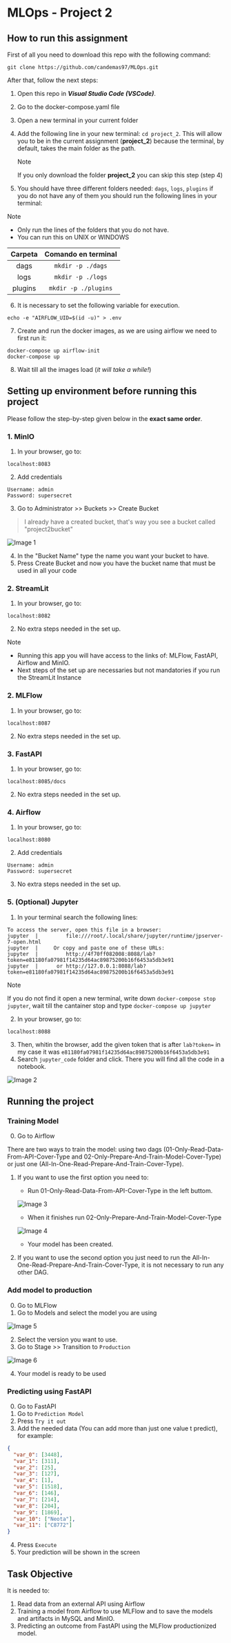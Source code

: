 # MLOps - Project 2

## How to run this assignment

First of all you need to download this repo with the following command:

`git clone https://github.com/candemas97/MLOps.git`

After that, follow the next steps:

1. Open this repo in **_Visual Studio Code (VSCode)_**.
2. Go to the docker-compose.yaml file
3. Open a new terminal in your current folder
4. Add the following line in your new terminal: `cd project_2`. This will allow you to be in the current assignment (**project_2**) because the terminal, by default, takes the main folder as the path.

   > [!NOTE]
   >
   > If you only download the folder **project_2** you can skip this step (step 4)

5. You should have three different folders needed: `dags`, `logs`, `plugins` if you do not have any of them you should run the following lines in your terminal:

> [!NOTE]
>
> - Only run the lines of the folders that you do not have.
> - You can run this on UNIX or WINDOWS

| Carpeta | Comando en terminal  |
| :-----: | :------------------: |
|  dags   |  `mkdir -p ./dags`   |
|  logs   |  `mkdir -p ./logs`   |
| plugins | `mkdir -p ./plugins` |

6. It is necessary to set the following variable for execution.

```
echo -e "AIRFLOW_UID=$(id -u)" > .env
```

7. Create and run the docker images, as we are using airflow we need to first run it:

```
docker-compose up airflow-init
docker-compose up
```

8. Wait till all the images load (_it will take a while!_)

## Setting up environment before running this project

Please follow the step-by-step given below in the **exact same order**.

### 1. MinIO

1. In your browser, go to:

```
localhost:8083
```

2. Add credentials

```
Username: admin
Password: supersecret
```

3. Go to Administrator >> Buckets >> Create Bucket

> I already have a created bucket, that's way you see a bucket called "project2bucket"

![Image 1](./images/img1.png)

4. In the "Bucket Name" type the name you want your bucket to have.
5. Press Create Bucket and now you have the bucket name that must be used in all your code

### 2. StreamLit

1. In your browser, go to:

```
localhost:8082
```

2. No extra steps needed in the set up.

> [!NOTE]
>
> - Running this app you will have access to the links of: MLFlow, FastAPI, Airflow and MinIO.
> - Next steps of the set up are necessaries but not mandatories if you run the StreamLit Instance

### 2. MLFlow

1. In your browser, go to:

```
localhost:8087
```

2. No extra steps needed in the set up.

### 3. FastAPI

1. In your browser, go to:

```
localhost:8085/docs
```

2. No extra steps needed in the set up.

### 4. Airflow

1. In your browser, go to:

```
localhost:8080
```

2. Add credentials

```
Username: admin
Password: supersecret
```

3. No extra steps needed in the set up.

### 5. (Optional) Jupyter

1. In your terminal search the following lines:

```
To access the server, open this file in a browser:
jupyter  |         file:///root/.local/share/jupyter/runtime/jpserver-7-open.html
jupyter  |     Or copy and paste one of these URLs:
jupyter  |         http://4f70ff082008:8088/lab?token=e81180fa07981f14235d64ac89875200b16f6453a5db3e91
jupyter  |      or http://127.0.0.1:8088/lab?token=e81180fa07981f14235d64ac89875200b16f6453a5db3e91
```

> [!NOTE]
>
> If you do not find it open a new terminal, write down `docker-compose stop jupyter`, wait till the cantainer stop and type `docker-compose up jupyter`

2. In your browser, go to:

```
localhost:8088
```

3. Then, whitin the browser, add the given token that is after `lab?token=` in my case it was `e81180fa07981f14235d64ac89875200b16f6453a5db3e91`
4. Search `jupyter_code` folder and click. There you will find all the code in a notebook.

![Image 2](./images/img2.png)

## Running the project

### Training Model

0. Go to Airflow

There are two ways to train the model: using two dags (01-Only-Read-Data-From-API-Cover-Type and 02-Only-Prepare-And-Train-Model-Cover-Type) or just one (All-In-One-Read-Prepare-And-Train-Cover-Type).

1. If you want to use the first option you need to:

   - Run 01-Only-Read-Data-From-API-Cover-Type in the left buttom.

   ![Image 3](./images/img3.png)

   - When it finishes run 02-Only-Prepare-And-Train-Model-Cover-Type

   ![Image 4](./images/img4.png)

   - Your model has been created.

2. If you want to use the second option you just need to run the All-In-One-Read-Prepare-And-Train-Cover-Type, it is not necessary to run any other DAG.

### Add model to production

0. Go to MLFlow
1. Go to Models and select the model you are using

![Image 5](./images/img5.png)

2. Select the version you want to use.
3. Go to Stage >> Transition to `Production`

![Image 6](./images/img6.png)

4. Your model is ready to be used

### Predicting using FastAPI

0. Go to FastAPI
1. Go to `Prediction Model`
2. Press `Try it out`
3. Add the needed data (You can add more than just one value t predict), for example:

```json
{
  "var_0": [3448],
  "var_1": [311],
  "var_2": [25],
  "var_3": [127],
  "var_4": [1],
  "var_5": [1518],
  "var_6": [146],
  "var_7": [214],
  "var_8": [204],
  "var_9": [1869],
  "var_10": ["Neota"],
  "var_11": ["C8772"]
}
```

4. Press `Execute`
5. Your prediction will be shown in the screen

## Task Objective

It is needed to:

1. Read data from an external API using Airflow
2. Training a model from Airflow to use MLFlow and to save the models and artifacts in MySQL and MinIO.
3. Predicting an outcome from FastAPI using the MLFlow productionized model.
